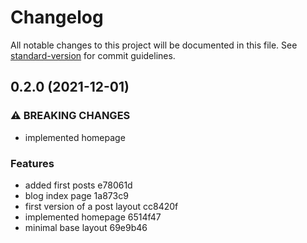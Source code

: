 # Changelog

All notable changes to this project will be documented in this file. See [standard-version](https://github.com/conventional-changelog/standard-version) for commit guidelines.

## 0.2.0 (2021-12-01)


### ⚠ BREAKING CHANGES

* implemented homepage

### Features

* added first posts e78061d
* blog index page 1a873c9
* first version of a post layout cc8420f
* implemented homepage 6514f47
* minimal base layout 69e9b46
